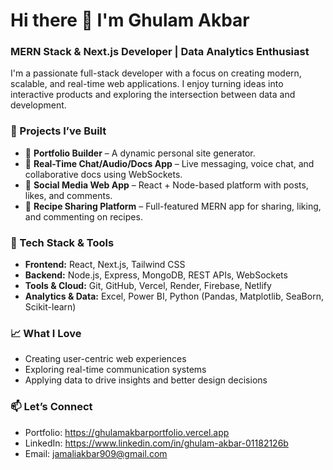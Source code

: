 # Hi there 👋 I'm Ghulam Akbar

### MERN Stack & Next.js Developer | Data Analytics Enthusiast

I'm a passionate full-stack developer with a focus on creating modern, scalable, and real-time web applications. I enjoy turning ideas into interactive products and exploring the intersection between data and development.

### 💼 Projects I’ve Built
- 🧰 **Portfolio Builder** – A dynamic personal site generator.
- 💬 **Real-Time Chat/Audio/Docs App** – Live messaging, voice chat, and collaborative docs using WebSockets.
- 📱 **Social Media Web App** – React + Node-based platform with posts, likes, and comments.
- 🍲 **Recipe Sharing Platform** – Full-featured MERN app for sharing, liking, and commenting on recipes.

### 🧠 Tech Stack & Tools
- **Frontend:** React, Next.js, Tailwind CSS
- **Backend:** Node.js, Express, MongoDB, REST APIs, WebSockets
- **Tools & Cloud:** Git, GitHub, Vercel, Render, Firebase, Netlify
- **Analytics & Data:** Excel, Power BI, Python (Pandas, Matplotlib, SeaBorn, Scikit-learn)

### 📈 What I Love
- Creating user-centric web experiences
- Exploring real-time communication systems
- Applying data to drive insights and better design decisions

### 📫 Let’s Connect
- Portfolio: https://ghulamakbarportfolio.vercel.app
- LinkedIn: https://www.linkedin.com/in/ghulam-akbar-01182126b
- Email: jamaliakbar909@gmail.com
